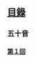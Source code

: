 ## [<ruby><span>目錄</span><rt data-rt="もくろく"></rt></ruby>](../README.md)

### 五十音

#### [第１回](./第１回.md)

